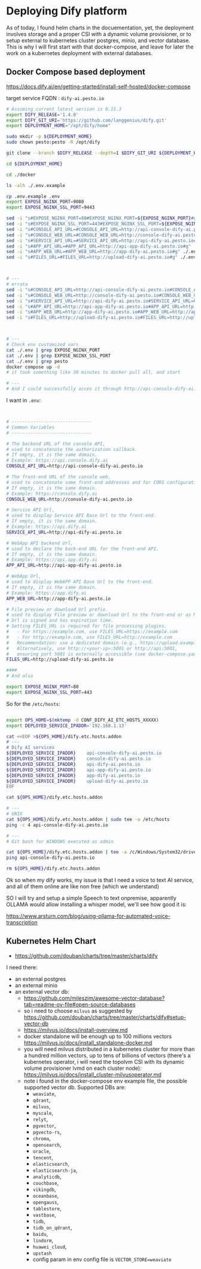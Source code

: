 # Deploying Dify platform

As of today, I found helm charts in the docuementation, yet, the deployment involves storage and a proper CSI with a dynamic volume provisioner, or to setup external to kubernetes cluster postgres, minio, and vector database. This is why I will first start with that docker-compose, and leave for later the work on a kubernetes deployment with external databases.

## Docker Compose based deployment

<https://docs.dify.ai/en/getting-started/install-self-hosted/docker-compose>

target service FQDN : `dify-ai.pesto.io`

```bash
# Assuming current latest version is 0.15.3
export DIFY_RELEASE='1.4.0'
export DIFY_GIT_URI='https://github.com/langgenius/dify.git'
export DEPLOYMENT_HOME="/opt/dify/home"

sudo mkdir -p ${DEPLOYMENT_HOME}
sudo chown pesto:pesto -R /opt/dify

git clone --branch $DIFY_RELEASE --depth=1 $DIFY_GIT_URI ${DEPLOYMENT_HOME}

cd ${DEPLOYMENT_HOME}

cd ./docker

ls -alh ./.env.example

cp .env.example .env
export EXPOSE_NGINX_PORT=9080
export EXPOSE_NGINX_SSL_PORT=9443

sed -i "s#EXPOSE_NGINX_PORT=80#EXPOSE_NGINX_PORT=${EXPOSE_NGINX_PORT}#g" ./.env 
sed -i "s#EXPOSE_NGINX_SSL_PORT=443#EXPOSE_NGINX_SSL_PORT=${EXPOSE_NGINX_SSL_PORT}#g" ./.env 
sed -i "s#CONSOLE_API_URL=#CONSOLE_API_URL=http://api-console-dify-ai.pesto.io#g" ./.env
sed -i "s#CONSOLE_WEB_URL=#CONSOLE_WEB_URL=http://console-dify-ai.pesto.io#g" ./.env
sed -i "s#SERVICE_API_URL=#SERVICE_API_URL=http://api-dify-ai.pesto.io#g" ./.env
sed -i "s#APP_API_URL=#APP_API_URL=http://api-app-dify-ai.pesto.io#g" ./.env
sed -i "s#APP_WEB_URL=#APP_WEB_URL=http://app-dify-ai.pesto.io#g" ./.env
sed -i "s#FILES_URL=#FILES_URL=http://upload-dify-ai.pesto.io#g" ./.env



# ---
# errata
sed -i "s#CONSOLE_API_URL=http://api-console-dify-ai.pesto.io#CONSOLE_API_URL=http://api-console-dify-ai.pesto.io:${EXPOSE_NGINX_PORT}#g" ./.env
sed -i "s#CONSOLE_WEB_URL=http://console-dify-ai.pesto.io#CONSOLE_WEB_URL=http://console-dify-ai.pesto.io:${EXPOSE_NGINX_PORT}#g" ./.env
sed -i "s#SERVICE_API_URL=http://api-dify-ai.pesto.io#SERVICE_API_URL=http://api-dify-ai.pesto.io:${EXPOSE_NGINX_PORT}#g" ./.env
sed -i "s#APP_API_URL=http://api-app-dify-ai.pesto.io#APP_API_URL=http://api-app-dify-ai.pesto.io:${EXPOSE_NGINX_PORT}#g" ./.env
sed -i "s#APP_WEB_URL=http://app-dify-ai.pesto.io#APP_WEB_URL=http://app-dify-ai.pesto.io:${EXPOSE_NGINX_PORT}#g" ./.env
sed -i "s#FILES_URL=http://upload-dify-ai.pesto.io#FILES_URL=http://upload-dify-ai.pesto.io:${EXPOSE_NGINX_PORT}#g" ./.env



# ---
# Check env customized vars
cat ./.env | grep EXPOSE_NGINX_PORT
cat ./.env | grep EXPOSE_NGINX_SSL_PORT
cat ./.env | grep pesto
docker compose up -d
# it took something like 30 minutes to docker pull all, and start

# ---
# And I could successfully acces it through http://api-console-dify-ai.pesto.io:9080/install

```

I want in `.env`:

```bash


# ------------------------------
# Common Variables
# ------------------------------

# The backend URL of the console API,
# used to concatenate the authorization callback.
# If empty, it is the same domain.
# Example: https://api.console.dify.ai
CONSOLE_API_URL=http://api-console-dify-ai.pesto.io

# The front-end URL of the console web,
# used to concatenate some front-end addresses and for CORS configuration use.
# If empty, it is the same domain.
# Example: https://console.dify.ai
CONSOLE_WEB_URL=http://console-dify-ai.pesto.io

# Service API Url,
# used to display Service API Base Url to the front-end.
# If empty, it is the same domain.
# Example: https://api.dify.ai
SERVICE_API_URL=http://api-dify-ai.pesto.io

# WebApp API backend Url,
# used to declare the back-end URL for the front-end API.
# If empty, it is the same domain.
# Example: https://api.app.dify.ai
APP_API_URL=http://api-app-dify-ai.pesto.io

# WebApp Url,
# used to display WebAPP API Base Url to the front-end.
# If empty, it is the same domain.
# Example: https://app.dify.ai
APP_WEB_URL=http://app-dify-ai.pesto.io

# File preview or download Url prefix.
# used to display File preview or download Url to the front-end or as Multi-model inputs;
# Url is signed and has expiration time.
# Setting FILES_URL is required for file processing plugins.
#   - For https://example.com, use FILES_URL=https://example.com
#   - For http://example.com, use FILES_URL=http://example.com
#   Recommendation: use a dedicated domain (e.g., https://upload.example.com).
#   Alternatively, use http://<your-ip>:5001 or http://api:5001,
#   ensuring port 5001 is externally accessible (see docker-compose.yaml).
FILES_URL=http://upload-dify-ai.pesto.io

####
# And also

export EXPOSE_NGINX_PORT=80
export EXPOSE_NGINX_SSL_PORT=443

```



So for the `/etc/hosts`:

```bash

export OPS_HOME=$(mktemp -d CONF_DIFY_AI_ETC_HOSTS_XXXXX)
export DEPLOYED_SERVICE_IPADDR='192.168.1.13'

cat <<EOF >${OPS_HOME}/dify.etc.hosts.addon
# ---
# Dify AI services
${DEPLOYED_SERVICE_IPADDR}    api-console-dify-ai.pesto.io
${DEPLOYED_SERVICE_IPADDR}    console-dify-ai.pesto.io
${DEPLOYED_SERVICE_IPADDR}    api-dify-ai.pesto.io
${DEPLOYED_SERVICE_IPADDR}    api-app-dify-ai.pesto.io
${DEPLOYED_SERVICE_IPADDR}    app-dify-ai.pesto.io
${DEPLOYED_SERVICE_IPADDR}    upload-dify-ai.pesto.io
EOF

cat ${OPS_HOME}/dify.etc.hosts.addon

# ---
# UNIX
cat ${OPS_HOME}/dify.etc.hosts.addon | sudo tee -a /etc/hosts
ping -c 4 api-console-dify-ai.pesto.io

# --- 
# Git bash for WINDOWS executed as admin

cat ${OPS_HOME}/dify.etc.hosts.addon | tee -a /c/Windows/System32/drivers/etc/hosts
ping api-console-dify-ai.pesto.io

rm ${OPS_HOME}/dify.etc.hosts.addon
```


Ok so when my dify works, my issue is that I need a voice to text AI service, and all of them online are like non free (which we understand)

SO I will try and setup a simple Speech to text onpremise, apparently OLLAMA would allow installing a whisper model, we'll see how good it is:

https://www.arsturn.com/blog/using-ollama-for-automated-voice-transcription


## Kubernetes Helm Chart

* <https://github.com/douban/charts/tree/master/charts/dify>

I need there:

* an external postgres
* an external minio
* an external vector db:
  * <https://github.com/mileszim/awesome-vector-database?tab=readme-ov-file#open-source-databases>
  * so i need to choose `milvus` as suggested by <https://github.com/douban/charts/tree/master/charts/dify#setup-vector-db>
  * <https://milvus.io/docs/install-overview.md>
  * docker standalone will be enough up to 100 millions vectors <https://milvus.io/docs/install_standalone-docker.md>
  * you will need milvus distributed in a kubernetes cluster for more than a hundred million vectors, up to tens of billions of vectors (there's a kubernetes operator, i will need the topolvm CSI with its dynamic volume provisioner lvmd on each cluster node): <https://milvus.io/docs/install_cluster-milvusoperator.md>
  * note i found in the docker-compose env example file, the possible supported vector db. Supported DBs are:
    * `weaviate`,
    * `qdrant`,
    * `milvus`,
    * `myscale`,
    * `relyt`,
    * `pgvector`,
    * `pgvecto-rs`,
    * `chroma`,
    * `opensearch`,
    * `oracle`,
    * `tencent`,
    * `elasticsearch`,
    * `elasticsearch-ja`,
    * `analyticdb`,
    * `couchbase`,
    * `vikingdb`,
    * `oceanbase`,
    * `opengauss`,
    * `tablestore`,
    * `vastbase`,
    * `tidb`,
    * `tidb_on_qdrant`,
    * `baidu`,
    * `lindorm`,
    * `huawei_cloud`,
    * `upstash`
    * config param in env config file is `VECTOR_STORE=weaviate`
